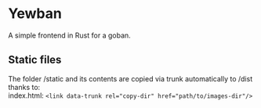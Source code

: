 # Yewban
A simple frontend in Rust for a goban.

## Static files
The folder /static and its contents are copied via trunk automatically to /dist thanks to: \
index.html: `<link data-trunk rel="copy-dir" href="path/to/images-dir"/>`